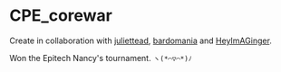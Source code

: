 # CPE_corewar

Create in collaboration with [juliettead](https://github.com/hadrienm), [bardomania](https://github.com/bardomania) and [HeyImAGinger](https://github.com/HeyImAGinger).

Won the Epitech Nancy's tournament. `ヽ(*⌒▽⌒*)ﾉ`
